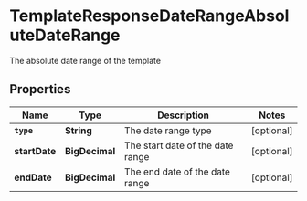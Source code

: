 

# TemplateResponseDateRangeAbsoluteDateRange

The absolute date range of the template

## Properties

Name | Type | Description | Notes
------------ | ------------- | ------------- | -------------
**`type`** | **String** | The date range type |  [optional]
**startDate** | **BigDecimal** | The start date of the date range |  [optional]
**endDate** | **BigDecimal** | The end date of the date range |  [optional]



